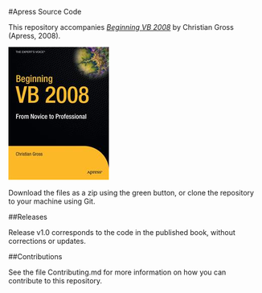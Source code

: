 #Apress Source Code

This repository accompanies [*Beginning VB 2008*](http://www.apress.com/9781590599389) by Christian Gross (Apress, 2008).

![Cover image](9781590599389.jpg)

Download the files as a zip using the green button, or clone the repository to your machine using Git.

##Releases

Release v1.0 corresponds to the code in the published book, without corrections or updates.

##Contributions

See the file Contributing.md for more information on how you can contribute to this repository.

